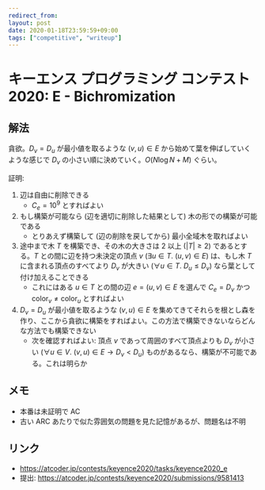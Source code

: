 ```yaml
---
redirect_from:
layout: post
date: 2020-01-18T23:59:59+09:00
tags: ["competitive", "writeup"]
---
```


# キーエンス プログラミング コンテスト 2020: E - Bichromization

## 解法

貪欲。$D_v = D_u$ が最小値を取るような $(v, u) \in E$ から始めて葉を伸ばしていくような感じで $D_v$ の小さい順に決めていく。$O(N \log N + M)$ ぐらい。

証明:

1.  辺は自由に削除できる
    -   $C_e = 10^9$ とすればよい
1.  もし構築が可能なら (辺を適切に削除した結果として) 木の形での構築が可能である
    -   とりあえず構築して (辺の削除を戻してから) 最小全域木を取ればよい
1.  途中まで木 $T$ を構築でき、その木の大きさは $2$ 以上 ($\vert T \vert \ge 2$) であるとする。$T$ との間に辺を持つ未決定の頂点 $v$ ($\exists u \in T.~ (u, v) \in E$) は、もし木 $T$ に含まれる頂点のすべてより $D_v$ が大きい ($\forall u \in T.~ D_u \le D_v$) なら葉として付け加えることできる
    -   これにはある $u \in T$ との間の辺 $e = (u, v) \in E$ を選んで $C_e = D_v$ かつ $\mathrm{color} _ v \ne \mathrm{color} _ u$ とすればよい
1.  $D_v = D_u$ が最小値を取るような $(v, u) \in E$ を集めてきてそれらを根とし森を作り、ここから貪欲に構築をすればよい。この方法で構築できないならどんな方法でも構築できない
    -   次を確認すればよい: 頂点 $v$ であって周囲のすべて頂点よりも $D_v$ が小さい ($\forall u \in V.~ (v, u) \in E \to D_v \lt D_u$) ものがあるなら、構築が不可能である。これは明らか

## メモ

-   本番は未証明で AC
-   古い ARC あたりで似た雰囲気の問題を見た記憶があるが、問題名は不明

## リンク

-   <https://atcoder.jp/contests/keyence2020/tasks/keyence2020_e>
-   提出: <https://atcoder.jp/contests/keyence2020/submissions/9581413>
